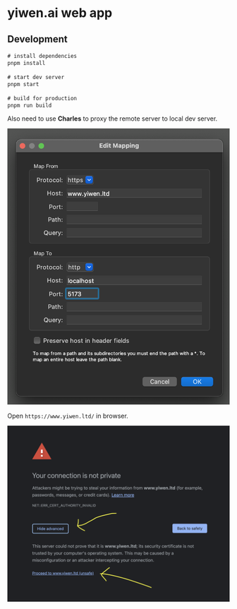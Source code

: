 # yiwen.ai web app

## Development

```shell
# install dependencies
pnpm install

# start dev server
pnpm start

# build for production
pnpm run build
```

Also need to use **Charles** to proxy the remote server to local dev server.

![Alt text](<Screenshot 2023-07-09 at 20.52.52.png>)

Open `https://www.yiwen.ltd/` in browser.

![Alt text](<Screenshot 2023-07-12 at 01.06.02.png>)
